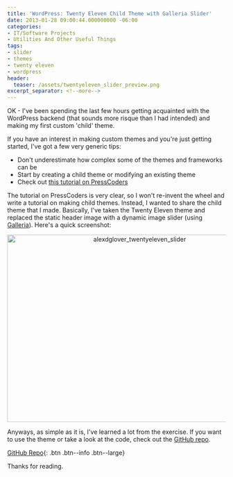 ```yaml
---
title: 'WordPress: Twenty Eleven Child Theme with Galleria Slider'
date: 2013-01-28 09:00:44.000000000 -06:00
categories:
- IT/Software Projects
- Utilities And Other Useful Things
tags:
- slider
- themes
- twenty eleven
- wordpress
header:
  teaser: /assets/twentyeleven_slider_preview.png
excerpt_separator: <!--more-->
---
```

<p>OK - I've been spending the last few hours getting acquainted with the WordPress backend (that sounds more risque than I had intended) and making my first custom 'child' theme.</p>
<p>If you have an interest in making custom themes and you're just getting started, I've got a few very generic tips:</p>
<!--more-->
<ul>
<li>Don't underestimate how complex some of the themes and frameworks can be</li>
<li>Start by creating a child theme or modifying an existing theme</li>
<li>Check out <a href="http://www.presscoders.com/wordpress-theme-customization-guide/" target="_blank">this tutorial on PressCoders</a></li>
</ul>
<p>The tutorial on PressCoders is very clear, so I won't re-invent the wheel and write a tutorial on making child themes. Instead, I wanted to share the child theme that I made. Basically, I've taken the Twenty Eleven theme and replaced the static header image with a dynamic image slider (using <a href="http://galleria.io/" target="_blank">Galleria</a>). Here's a quick screenshot:</p>
<p style="text-align: center;"><a href="{{ "/assets/twentyeleven_slider_preview.png" | absolute_url }}"><img class="aligncenter size-full wp-image-360" alt="alexdglover_twentyeleven_slider" src="{{ site.baseurl }}/assets/twentyeleven_slider_preview.png" width="595" height="432" /></a></p>
<p>Anyways, as simple as it is, I've learned a lot from the exercise. If you want to use the theme or take a look at the code, check out the <a href="https://github.com/alexdglover/ubiquitous-lamp">GitHub repo</a>. </p>

[GitHub Repo](https://github.com/alexdglover/ubiquitous-lamp){: .btn .btn--info .btn--large}

<p>Thanks for reading.</p>
